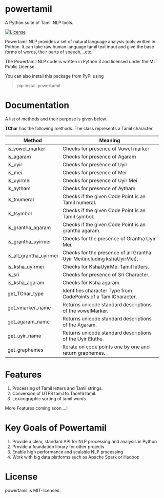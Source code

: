 # powertamil
A Python suite of Tamil NLP tools.

[![License](https://img.shields.io/:license-mit-blue.svg)](./LICENSE.md)

Powertamil NLP provides a set of natural language analysis tools written in Python. It can take raw human language tamil text input and give the base forms of words, their parts of speech,...etc.


The Powertamil NLP code is written in Python 3 and licensed under the MIT Public License.


You can also install this package from PyPI using 
>pip install powertamil

# Documentation

A list of methods and their purpose is given below.

**TChar** has the following methods. The class represents a Tamil character. 

| Method          		| Meaning                                    							                |
| --------------------| ----------------------------------------------------------------------- |
| is_vowel_marker 		| Checks for presence of Vowel marker        							                |
| is_agaram       		| Checks for presence of Agaram              							                |
| is_uyir         		| Checks for presence of Uyir                							                |
| is_mei          		| Checks for presence of Mei                 							                |
| is_uyirmei      		| Checks for presence of Uyir Mei            							                |
| is_aytham       		| Checks for presence of Aytham              							                |
| is_tnumeral     		| Checks if the given Code Point is an Tamil numeral. 				            | 
| is_tsymbol			    | Checks if the given Code Point is an Tamil symbol.	 		                |
| is_grantha_agaram		| Checks if the given Code Point is an grantha agaram.					          |
| is_grantha_uyirmei	| Checks for the presence of Grantha Uyir Mei. 							              |
| is_all_grantha_uyirmei| Checks for the presence of all Grantha Uyir Mei(including kshaUyirMei).|
| is_ksha_uyirmei		  | Checks for KshaUyirMei Tamil letters.									                   |
| is_sri 				      | Checks for presence of Sri Character.									                   |
| is_ksha_agaram		  | Checks for Ksha agaram.	 											                           |
| get_TChar_type		  | Identifies character Type from CodePoints of a TamilCharacter.  	       |
| get_vmarker_name		| Returns unicode standard descriptions of the vowelMarker.				         |
| get_agaram_name		  | Returns unicode standard descriptions of the Agaram.					           |
| get_uyir_name			  | Returns unicode standard descriptions of the Uyir Eluthu.				         |
| get_graphemes  		  | Iterate on code points one by one and return graphemes.				           |



# Features
1. Processing of Tamil letters and Tamil strings.
2. Conversion of UTF8 tamil to Tace16 tamil.
3. Lexicographic sorting of tamil words.

More Features coming soon....!

# Key Goals of Powertamil
1. Provide a clear, standard API for NLP processing and analysis in Python
2. Provide a foundation library for other projects
3. Enable high performance and scalable NLP processing
4. Work with big data platforms such as Apache Spark or Hadoop

# License

powertamil is MIT-licensed.
